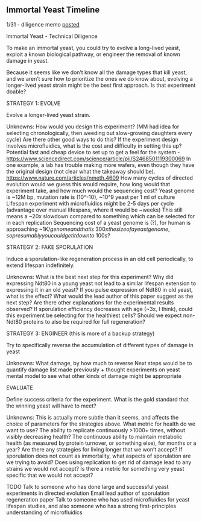 ## Immortal Yeast Timeline

1/31 - diligence memo [posted](https://github.com/laurademing/lab_notebook/blob/main/investment_memo_technical)

Immortal Yeast - Technical Diligence

To make an immortal yeast, you could try to evolve a long-lived yeast, exploit a known biological pathway, or engineer the removal of known damage in yeast.

Because it seems like we don’t know all the damage types that kill yeast, and we aren’t sure how to prioritize the ones we do know about, evolving a longer-lived yeast strain might be the best first approach. Is that experiment doable?

STRATEGY 1: EVOLVE

Evolve a longer-lived yeast strain.

Unknowns: 
How would you design this experiment?
(MM had idea for selecting chronologically, then weeding out slow-growing daughters every cycle)
Are there other good ways to do this?
If the experiment design involves microfluidics, what is the cost and difficulty in setting this up?
Potential fast and cheap device to set up to get a feel for the system - https://www.sciencedirect.com/science/article/pii/S2468501119300069
In one example, a lab has trouble making more wafers, even though they have the original design (not clear what the takeaway should be).
https://www.nature.com/articles/nmeth.4609
How many cycles of directed evolution would we guess this would require, how long would that experiment take, and how much would the sequencing cost?
Yeast genome is ~12M bp, mutation rate is (10^-10), ~10^9 yeast per 1 ml of culture
Lifespan experiment with microfluidics might be 2-5 days per cycle (advantage over manual lifespans, where it would be ~weeks)
This still means a ~20x slowdown compared to something which can be selected for in each replication
Sequencing cost of a yeast genome is (?), for human is approaching ~$1K / genome and that is ~300x the size of a yeast genome, so presumably you could get it down to ~$100s?

STRATEGY 2: FAKE SPORULATION

Induce a sporulation-like regeneration process in an old cell periodically, to extend lifespan indefinitely.

Unknowns: 
What is the best next step for this experiment?
Why did expressing Ndt80 in a young yeast not lead to a similar lifespan extension to expressing it in an old yeast?
If you pulse expression of Ndt80 in old yeast, what is the effect?
What would the lead author of this paper suggest as the next step?
Are there other explanations for the experimental results observed?
If sporulation efficiency decreases with age (~3x, I think), could this experiment be selecting for the healthiest cells?
Should we expect non-Ndt80 proteins to also be required for full regeneration?

STRATEGY 3: ENGINEER (this is more of a backup strategy)

Try to specifically reverse the accumulation of different types of damage in yeast

Unknowns:
What damage, by how much to reverse
Next steps would be to quantify damage list made previously + thought experiments on yeast mental model to see what other kinds of damage might be appropriate 

EVALUATE

Define success criteria for the experiment. What is the gold standard that the winning yeast will have to meet?

Unknowns:
This is actually more subtle than it seems, and affects the choice of parameters for the strategies above.
What metric for health do we want to use?
The ability to replicate continuously >1000+ times, without visibly decreasing health?
The continuous ability to maintain metabolic health (as measured by protein turnover, or something else), for months or a year?
Are there any strategies for living longer that we won’t accept?
If sporulation does not count as immortality, what aspects of sporulation are we trying to avoid?
Does using replication to get rid of damage lead to any strains we would not accept?
Is there a metric for something very yeast specific that we would not accept?


TODO
Talk to someone who has done large and successful yeast experiments in directed evolution
Email lead author of sporulation regeneration paper
Talk to someone who has used microfluidics for yeast lifespan studies, and also someone who has a strong first-principles understanding of microfluidics
